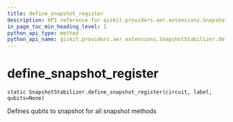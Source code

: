 ```yaml
---
title: define_snapshot_register
description: API reference for qiskit.providers.aer.extensions.SnapshotStabilizer.define_snapshot_register
in_page_toc_min_heading_level: 1
python_api_type: method
python_api_name: qiskit.providers.aer.extensions.SnapshotStabilizer.define_snapshot_register
---
```


# define\_snapshot\_register

<span id="qiskit.providers.aer.extensions.SnapshotStabilizer.define_snapshot_register" />

`static SnapshotStabilizer.define_snapshot_register(circuit, label, qubits=None)`

Defines qubits to snapshot for all snapshot methods

